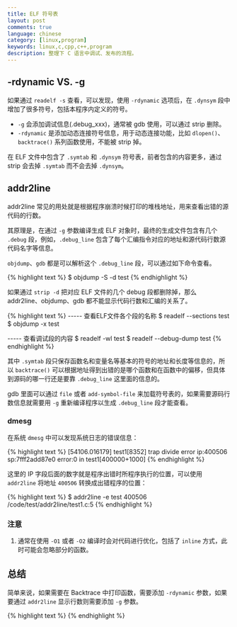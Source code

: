 ```yaml
---
title: ELF 符号表
layout: post
comments: true
language: chinese
category: [linux,program]
keywords: linux,c,cpp,c++,program
description: 整理下 C 语言中调试、发布的流程。
---
```



<!-- more -->

## -rdynamic VS. -g

如果通过 `readelf -s` 查看，可以发现，使用 `-rdynamic` 选项后，在 `.dynsym` 段中增加了很多符号，包括本程序内定义的符号。

* `-g` 会添加调试信息(.debug_xxx)，通常被 gdb 使用，可以通过 strip 删除。
* `-rdynamic`  是添加动态连接符号信息，用于动态连接功能，比如 `dlopen()`、`backtrace()` 系列函数使用，不能被 strip 掉。

在 ELF 文件中包含了 `.symtab` 和 `.dynsym` 符号表，前者包含的内容更多，通过 strip 会去掉 `.symtab` 而不会去掉 `.dynsym`。

<!--
https://linuxtools-rst.readthedocs.io/zh_CN/latest/advance/02_program_debug.html
-->

## addr2line

addr2line 常见的用处就是根据程序崩溃时候打印的堆栈地址，用来查看出错的源代码的行数。

其原理是，在通过 `-g` 参数编译生成 ELF 对象时，最终的生成文件包含有几个 `.debug` 段，例如，`.debug_line` 包含了每个汇编指令对应的地址和源代码行数源代码名字等信息。

`objdump`、`gdb` 都是可以解析这个 `.debug_line` 段，可以通过如下命令查看。

{% highlight text %}
$ objdump -S -d test
{% endhighlight %}

如果通过 `strip -d` 把对应 ELF 文件的几个 debug 段都删除掉，那么 addr2line、objdump、gdb 都不能显示代码行数和汇编的关系了。

{% highlight text %}
----- 查看ELF文件各个段的名称
$ readelf --sections test
$ objdump -x test

----- 查看调试段的内容
$ readelf -wl test
$ readelf --debug-dump test
{% endhighlight %}

其中 `.symtab` 段只保存函数名和变量名等基本的符号的地址和长度等信息的，所以 `backtrace()` 可以根据地址得到出错的是哪个函数和在函数中的偏移，但具体到源码的哪一行还是要靠 `.debug_line` 这里面的信息的。

gdb 里面可以通过 `file` 或者 `add-symbol-file` 来加载符号表的，如果需要源码行数信息就需要用 `-g` 重新编译程序以生成 `.debug_line` 段才能查看。

### dmesg

在系统 `dmesg` 中可以发现系统日志的错误信息：

{% highlight text %}
[54106.016179] test1[8352] trap divide error ip:400506 sp:7fff2add87e0 error:0 in test1[400000+1000]
{% endhighlight %}

这里的 IP 字段后面的数字就是程序出错时所程序执行的位置，可以使用 `addr2line` 将地址 `400506` 转换成出错程序的位置：

{% highlight text %}
$ addr2line -e test 400506
/code/test/addr2line/test1.c:5
{% endhighlight %}

### 注意

1. 通常在使用 `-O1` 或者 `-O2` 编译时会对代码进行优化，包括了 `inline` 方式，此时可能会忽略部分的函数。

## 总结

简单来说，如果需要在 Backtrace 中打印函数，需要添加 `-rdynamic` 参数，如果要通过 `addr2line` 显示行数则需要添加 `-g` 参数。


{% highlight text %}
{% endhighlight %}
